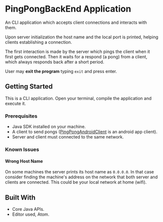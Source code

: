 # PingPongBackEnd Application

An CLI application which accepts client connections and interacts with them. 

Upon server initialization the host name and the local port is printed, 
helping clients establishing a connection.

The first interaction is made by the server which pings the client when it first gets connected. 
Then it waits for a respond (a pong) from a client, which always responds back after a short period.

User may **exit the program** typing ```exit``` and press enter.

## Getting Started

This is a CLI application. Open your terminal, compile the application and execute it.

### Prerequisites

- Java SDK installed on your machine.
- A client to send pongs ([PingPongAndroidClient](https://github.com/tomasmichael995/PingPongAndroidClient) is an android app client).
- Server and client must connected to the same network.

### Known Issues

#### Wrong Host Name

On some machines the server prints its host name as ```0.0.0.0```. 
In that case consider finding the machine's address on the network that both server and clients are connected. 
This could be your local network at home (wifi).  

## Built With

* Core Java APIs. 
* Editor used, Atom.
